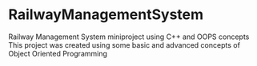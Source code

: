 # RailwayManagementSystem
Railway Management System miniproject using C++ and OOPS concepts
  This project was created using some basic and advanced concepts of Object Oriented Programming
